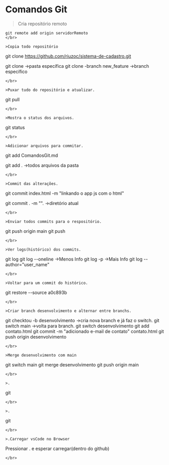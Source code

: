 # Comandos Git

>Cria repositório remoto
```
git remote add origin servidorRemoto
</br>

>Copia todo repositório
```
git clone https://github.com/riuzoc/sistema-de-cadastro.git

git clone <repositorio> <meu-projeto-clone>  ->pasta específica
git clone -branch new_feature <repositorio>   ->branch específico
```
</br>

>Puxar tudo do repositório e atualizar.
```
git pull
```
</br>

>Mostra o status dos arquivos.
```
git status
```
</br>

>Adicionar arquivos para commitar.
```
git add ComandosGit.md 

git add .     ->todos arquivos da pasta
```
</br>

>Commit das alterações.
```
git commit index.html -m "linkando o app js com o html"

git commit . -m "".   ->diretório atual
```
</br>

>Enviar todos commits para o respositório.
```
git push origin main
git push
```
</br>

>Ver logs(histórico) dos commits.
```
git log
git log --oneline   ->Menos Info
git log -p   ->Mais Info
git log --author="user_name"

```
</br>

>Voltar para um commit do histórico.
```
git restore --source a0c893b
```
</br>

>Criar branch desenvolvimento e alternar entre branchs.
```
git checktou -b desenvolvimento   ->cria nova branch e já faz o switch.
git switch main   ->volta para branch.
git switch desenvolvimento
  git add contato.html
  git commit -m "adicionado e-mail de contato" contato.html
  git push origin desenvolvimento
```
</br>

>Merge desenvolvimento com main
```
git switch main
git merge desenvolvimento
git push origin main
```
</br>

>.
```
git
```
</br>

>.
```
git
```
</br>

>.Carregar vsCode no Browser
```
Pressionar . e esperar carregar(dentro do github)
```
</br>
